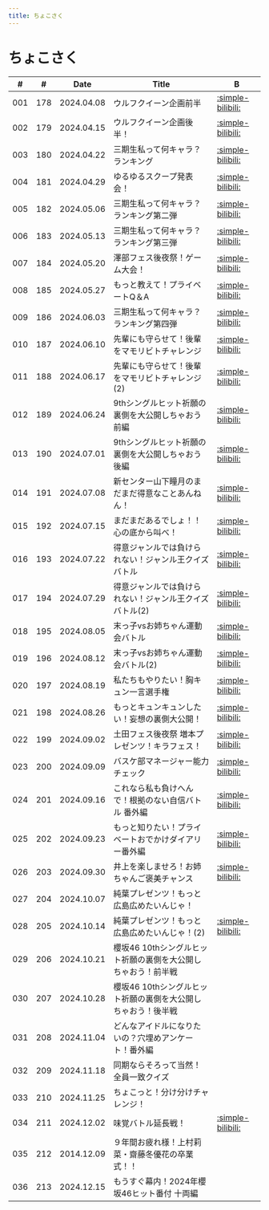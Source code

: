 ```yaml
---
title: ちょこさく
---
```


# ちょこさく

| #   | #   | Date | Title | B |
| --- | --- | --- | --- | --- | 
| 001 | 178 | 2024.04.08 | ウルフクイーン企画前半 | [:simple-bilibili:](https://www.bilibili.com/video/BV18A4m1F72N?p=2) |
| 002 | 179 | 2024.04.15 | ウルフクイーン企画後半！ | [:simple-bilibili:](https://www.bilibili.com/video/BV1sm421x79M?p=2) |
| 003 | 180 | 2024.04.22 | 三期生私って何キャラ？ランキング | [:simple-bilibili:](https://www.bilibili.com/video/BV1gt421A7Mz?p=2) |
| 004 | 181 | 2024.04.29 | ゆるゆるスクープ発表会！ | [:simple-bilibili:](https://www.bilibili.com/video/BV1e211YuEmi?p=2) |
| 005 | 182 | 2024.05.06 | 三期生私って何キャラ？ランキング第二弾 | [:simple-bilibili:](https://www.bilibili.com/video/BV1e211YuEmi?p=3) |
| 006 | 183 | 2024.05.13 | 三期生私って何キャラ？ランキング第三弾 | [:simple-bilibili:](https://www.bilibili.com/video/BV1e211YuEmi?p=4) | 
| 007 | 184 | 2024.05.20 | 澤部フェス後夜祭！ゲーム大会！ | [:simple-bilibili:](https://www.bilibili.com/video/BV1e211YuEmi?p=5) | 
| 008 | 185 | 2024.05.27 | もっと教えて！プライベートQ＆A | [:simple-bilibili:](https://www.bilibili.com/video/BV1e211YuEmi?p=6) |
| 009 | 186 | 2024.06.03 | 三期生私って何キャラ？ランキング第四弾 | [:simple-bilibili:](https://www.bilibili.com/video/BV1e211YuEmi?p=7) |
| 010 | 187 | 2024.06.10 | 先輩にも守らせて！後輩をマモリビトチャレンジ | [:simple-bilibili:](https://www.bilibili.com/video/BV1e211YuEmi?p=8) |
| 011 | 188 | 2024.06.17 | 先輩にも守らせて！後輩をマモリビトチャレンジ (2) | [:simple-bilibili:](https://www.bilibili.com/video/BV1e211YuEmi?p=9) | 
| 012 | 189 | 2024.06.24 | 9thシングルヒット祈願の裏側を大公開しちゃおう前編 | [:simple-bilibili:](https://www.bilibili.com/video/BV1e211YuEmi?p=10) |
| 013 | 190 | 2024.07.01 | 9thシングルヒット祈願の裏側を大公開しちゃおう後編 | [:simple-bilibili:](https://www.bilibili.com/video/BV1KC12YFEhx?p=2) | 
| 014 | 191 | 2024.07.08 | 新センター山下瞳月のまだまだ得意なことあんねん！ | [:simple-bilibili:](https://www.bilibili.com/video/BV1KC12YFEhx?p=3) |
| 015 | 192 | 2024.07.15 | まだまだあるでしょ！！心の底から叫べ！ | [:simple-bilibili:](https://www.bilibili.com/video/BV1KC12YFEhx?p=4) |
| 016 | 193 | 2024.07.22 | 得意ジャンルでは負けられない！ジャンル王クイズバトル | [:simple-bilibili:](https://www.bilibili.com/video/BV1KC12YFEhx?p=5) | 
| 017 | 194 | 2024.07.29 | 得意ジャンルでは負けられない！ジャンル王クイズバトル(2) | [:simple-bilibili:](https://www.bilibili.com/video/BV1KC12YFEhx?p=6) |
| 018 | 195 | 2024.08.05 | 末っ子vsお姉ちゃん運動会バトル | [:simple-bilibili:](https://www.bilibili.com/video/BV1KC12YFEhx?p=9) |
| 019 | 196 | 2024.08.12 | 末っ子vsお姉ちゃん運動会バトル(2) | [:simple-bilibili:](https://www.bilibili.com/video/BV1KC12YFEhx?p=10) |
| 020 | 197 | 2024.08.19 | 私たちもやりたい！胸キュン一言選手権 | [:simple-bilibili:](https://www.bilibili.com/video/BV1KC12YFEhx?p=11) |
| 021 | 198 | 2024.08.26 | もっとキュンキュンしたい！妄想の裏側大公開！ | [:simple-bilibili:](https://www.bilibili.com/video/BV1KC12YFEhx?p=12) |
| 022 | 199 | 2024.09.02 | 土田フェス後夜祭 増本プレゼンツ！キラフェス！ | [:simple-bilibili:](https://www.bilibili.com/video/BV1KC12YFEhx?p=13) |
| 023 | 200 | 2024.09.09 | バスケ部マネージャー能力チェック | [:simple-bilibili:](https://www.bilibili.com/video/BV1fF2HYLEFa/) |
| 024 | 201 | 2024.09.16 | これなら私も負けへんで！根拠のない自信バトル 番外編 | [:simple-bilibili:](https://www.bilibili.com/video/BV1vwyTYfET4/) |
| 025 | 202 | 2024.09.23 | もっと知りたい！プライベートおでかけダイアリー番外編 | [:simple-bilibili:](https://www.bilibili.com/video/BV14ZDHY3E8d/) | 
| 026 | 203 | 2024.09.30 | 井上を楽しませろ！お姉ちゃんご褒美チャンス | [:simple-bilibili:](https://www.bilibili.com/video/BV1Mv4PeSEZJ/) |
| 027 | 204 | 2024.10.07 | 純葉プレゼンツ！もっと広島広めたいんじゃ！ | |
| 028 | 205 | 2024.10.14 | 純葉プレゼンツ！もっと広島広めたいんじゃ！(2) | [:simple-bilibili:](https://www.bilibili.com/video/BV1y42dYREdk?p=2) |
| 029 | 206 | 2024.10.21 | 櫻坂46 10thシングルヒット祈願の裏側を大公開しちゃおう！前半戦 | | 
| 030 | 207 | 2024.10.28 | 櫻坂46 10thシングルヒット祈願の裏側を大公開しちゃおう！後半戦 | |
| 031 | 208 | 2024.11.04 | どんなアイドルになりたいの？穴埋めアンケート！番外編 | |
| 032 | 209 | 2024.11.18 | 同期ならそろって当然！全員一致クイズ | |
| 033 | 210 | 2024.11.25 | ちょこっと！分け分けチャレンジ！ | |
| 034 | 211 | 2024.12.02 | 味覚バトル延長戦！ | [:simple-bilibili:](https://www.bilibili.com/video/BV1xU6MYCEi4) |
| 035 | 212 | 2014.12.09 | ９年間お疲れ様！上村莉菜・齋藤冬優花の卒業式！！ | |
| 036 | 213 | 2024.12.15 | もうすぐ幕内！2024年櫻坂46ヒット番付 十両編 | |
